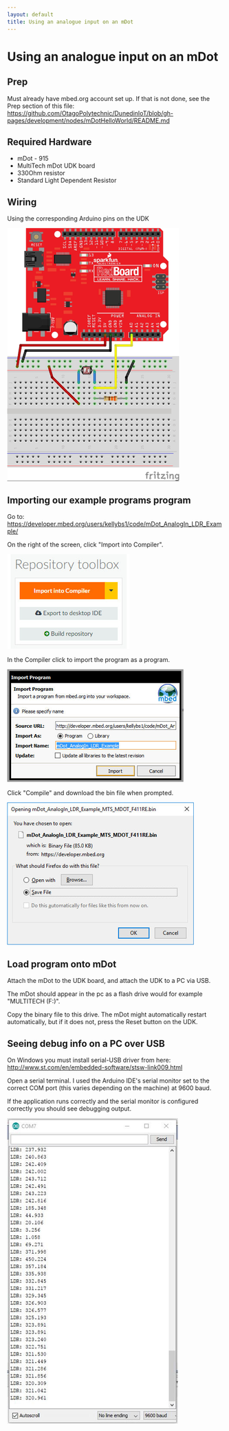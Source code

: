 ```yaml
---
layout: default
title: Using an analogue input on an mDot
---
```


# Using an analogue input on an mDot

## Prep

Must already have mbed.org account set up.
If that is not done, see the Prep section of this file:
https://github.com/OtagoPolytechnic/DunedinIoT/blob/gh-pages/development/nodes/mDotHelloWorld/README.md


## Required Hardware

* mDot - 915
* MultiTech mDot UDK board
* 330Ohm resistor
* Standard Light Dependent Resistor


## Wiring

Using the corresponding Arduino pins on the UDK

<img src="MDotAnalogueLDRpics/ldrwiring.jpg" width="400px">


## Importing our example programs program

Go to: <a href="https://developer.mbed.org/users/kellybs1/code/mDot_AnalogIn_LDR_Example/">https://developer.mbed.org/users/kellybs1/code/mDot_AnalogIn_LDR_Example/</a>           


On the right of the screen, click "Import into Compiler".

<img src="MDotAnalogueLDRpics/importintocompiler.jpg">

In the Compiler click to import the program as a program.

<img src="MDotAnalogueLDRpics/importasprogram.jpg">

Click "Compile" and download the bin file when prompted.

<img src="MDotAnalogueLDRpics/savebin.jpg">


## Load program onto mDot

Attach the mDot to the UDK board, and attach the UDK to a PC via USB.

The mDot should appear in the pc as a flash drive would for example "MULTITECH (F:)".

Copy the binary file to this drive. The mDot might automatically restart automatically, but if it does not, press the Reset button on the UDK.

## Seeing debug info on a PC over USB

On Windows you must install serial-USB driver from here: <a href="http://www.st.com/en/embedded-software/stsw-link009.html">http://www.st.com/en/embedded-software/stsw-link009.html</a>

Open a serial terminal. I used the Arduino IDE's serial monitor set to the correct COM port (this varies depending on the machine) at 9600 baud.

If the application runs correctly and the serial monitor is configured correctly you should see debugging output.

<img src="MDotAnalogueLDRpics/ldroutput.jpg">
